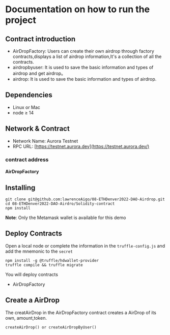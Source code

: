 # Documentation on how to run the project

## Contract introduction

- AirDropFactory: Users can create their own airdrop through factory contracts,displays a list of airdrop information,It's a collection of all the contracts.
- airdropbyuser:  It is used to save the basic information and types of airdrop and get airdrop。
- airdrop: It is used to save the basic information and types of airdrop.

## Dependencies

- Linux or Mac
- node ≥ 14

## Network & Contract

- Network Name: Aurora Testnet
- RPC URL: [https://testnet.aurora.dev](https://testnet.aurora.dev/)

### contract address

#### AirDropFactory



## Installing

```
git clone git@github.com:lawrenceAigo/08-ETHDenver2022-DAO-Airdrop.git
cd 08-ETHDenver2022-DAO-Airdro/Solidity-contract
npm install
```

**Note**: Only the Metamask wallet is available for this demo

## Deploy Contracts

Open a local node or complete the information in the `truffle-config.js` and add the mnemonic to the `secret`

```
npm install -g @truffle/hdwallet-provider
truffle compile && truffle migrate
```

You will deploy contracts

- AirDropFactory

## Create a AirDrop 

The creatAirDrop  in the AirDropFactory contract creates a AirDrop  of its own, amount,token.

```
createAirDrop() or createAirDropByUser()
```

